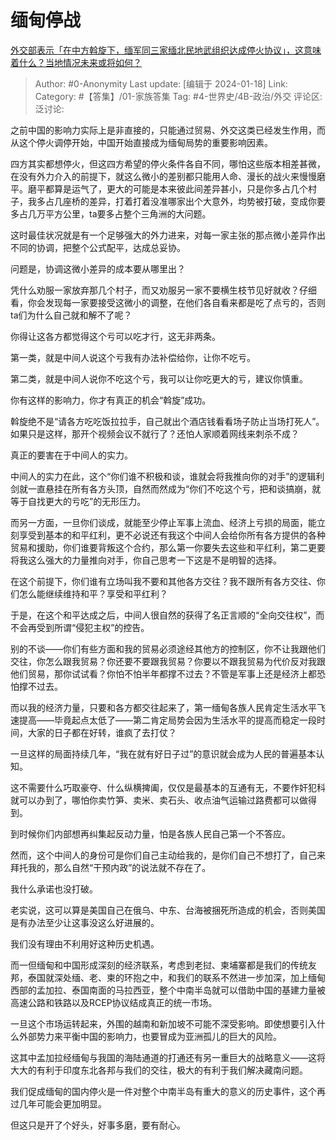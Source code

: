# 缅甸停战
[外交部表示「在中方斡旋下，缅军同三家缅北民地武组织达成停火协议」，这意味着什么？当地情况未来或将如何？](https://www.zhihu.com/question/639209183/answer/3366538974)

> Author: #0-Anonymity
> Last update: [编辑于 2024-01-18]
> Link:
> Category: #【答集】/01-家族答集
> Tag: #4-世界史/4B-政治/外交 
> 评论区:
> 泛讨论:

之前中国的影响力实际上是非直接的，只能通过贸易、外交这类已经发生作用，而从这个停火调停开始，中国开始直接成为缅甸局势的重要影响因素。

四方其实都想停火，但这四方希望的停火条件各自不同，哪怕这些版本相差甚微，在没有外力介入的前提下，就这么微小的差别都只能用人命、漫长的战火来慢慢磨平。磨平都算是运气了，更大的可能是本来彼此间差异甚小，只是你多占几个村子，我多占几座桥的差异，打着打着没准哪家出个大意外，均势被打破，变成你要多占几万平方公里，ta要多占整个三角洲的大问题。

这时最佳状况就是有一个足够强大的外力进来，对每一家主张的那点微小差异作出不同的协调，把整个公式配平，达成总妥协。

问题是，协调这微小差异的成本要从哪里出？

凭什么劝服一家放弃那几个村子，而又劝服另一家不要横生枝节见好就收？仔细看，你会发现每一家要接受这微小的调整，在他们各自看来都是吃了点亏的，否则ta们为什么自己就和解不了呢？

你得让这各方都觉得这个亏可以吃才行，这无非两条。

第一类，就是中间人说这个亏我有办法补偿给你，让你不吃亏。

第二类，就是中间人说你不吃这个亏，我可以让你吃更大的亏，建议你慎重。

你有这样的影响力，你才有真正的机会“斡旋”成功。

斡旋绝不是“请各方吃吃饭拉拉手，自己就出个酒店钱看看场子防止当场打死人”。如果只是这样，那开个视频会议不就行了？还怕人家顺着网线来刺杀不成？

真正的要害在于中间人的实力。

中间人的实力在此，这个“你们谁不积极和谈，谁就会将我推向你的对手”的逻辑利剑就一直悬挂在所有各方头顶，自然而然成为“你们不吃这个亏，把和谈搞崩，就等于自找更大的亏吃”的无形压力。

而另一方面，一旦你们谈成，就能至少停止军事上流血、经济上亏损的局面，能立刻享受到基本的和平红利，更不必说还有我这个中间人会给你所有各方提供的各种贸易和援助，你们谁要背叛这个合约，那么第一你要失去这些和平红利，第二更要将我这么强大的力量推向对手，你自己思考一下这是不是明智的选择。

在这个前提下，你们谁有立场叫我不要和其他各方交往？我不跟所有各方交往、你们怎么能继续维持和平？享受和平红利？

于是，在这个和平达成之后，中间人很自然的获得了名正言顺的“全向交往权”，而不会再受到所谓“侵犯主权”的控告。

别的不谈——你们有些方面和我的贸易必须途经其他方的控制区，你不让我跟他们交往，你怎么跟我贸易？你还要不要跟我贸易？你要以不跟我贸易为代价反对我跟他们贸易，那你试试看？你怕不怕半年都撑不过去？不管是军事上还是经济上都恐怕撑不过去。

而以我的经济力量，只要和各方都交往起来了，第一缅甸各族人民肯定生活水平飞速提高——毕竟起点太低了——第二肯定局势会因为生活水平的提高而稳定一段时间，大家的日子都在好转，谁疯了去打仗？

一旦这样的局面持续几年，“我在就有好日子过”的意识就会成为人民的普遍基本认知。

这不需要什么巧取豪夺、什么纵横捭阖，仅仅是最基本的互通有无，不要作奸犯科就可以办到了，哪怕你卖竹笋、卖米、卖石头、收点油气运输过路费都可以做得到。

到时候你们内部想再纠集起反动力量，怕是各族人民自己第一个不答应。

然而，这个中间人的身份可是你们自己主动给我的，是你们自己不想打了，自己来拜托我的，那么自然“干预内政”的说法就不存在了。

我什么承诺也没打破。

老实说，这可以算是美国自己在俄乌、中东、台海被捆死所造成的机会，否则美国是有办法至少让这事没这么好进展的。

我们没有理由不利用好这种历史机遇。

而一但缅甸和中国形成深刻的经济联系，考虑到老挝、柬埔寨都是我们的传统友邦，泰国就深处缅、老、柬的环抱之中，和我们的联系不然进一步加深，加上缅甸西部的孟加拉、泰国南面的马拉西亚，整个中南半岛就可以借助中国的基建力量被高速公路和铁路以及RCEP协议结成真正的统一市场。

一旦这个市场运转起来，外围的越南和新加坡不可能不深受影响。即使想要引入什么外部势力来平衡中国的影响力，也要冒成为亚洲孤儿的巨大的风险。

这其中孟加拉经缅甸与我国的海陆通道的打通还有另一重巨大的战略意义——这将大大的有利于印度东北各邦与我们的交往，极大的有利于我们解决藏南问题。

我们促成缅甸的国内停火是一件对整个中南半岛有重大的意义的历史事件，这个再过几年可能会更加明显。

但这只是开了个好头，好事多磨，要有耐心。